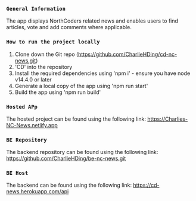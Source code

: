 ### `General Information` 

The app displays NorthCoders related news and enables users to find articles, vote and add comments where applicable. 

### `How to run the project locally` 

1. Clone down the Git repo (https://github.com/CharlieHDing/cd-nc-news.git)
2. 'CD' into the repository
3. Install the required dependencies using 'npm i' - ensure you have node v14.4.0 or later
4. Generate a local copy of the app using 'npm run start'
5. Build the app using 'npm run build'

### `Hosted APp`

The hosted project can be found using the following link:
https://Charlies-NC-News.netlify.app


### `BE Repository`

The backend repository can be found using the following link:
https://github.com/CharlieHDing/be-nc-news.git

### `BE Host`

The backend can be found using the following link:
https://cd-news.herokuapp.com/api

